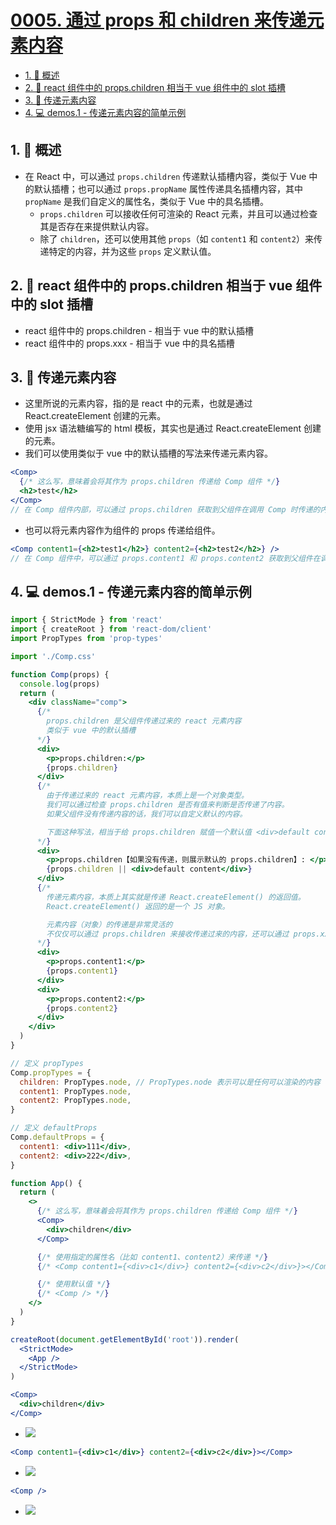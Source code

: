 # [0005. 通过 props 和 children 来传递元素内容](https://github.com/Tdahuyou/TNotes.react/tree/main/notes/0005.%20%E9%80%9A%E8%BF%87%20props%20%E5%92%8C%20children%20%E6%9D%A5%E4%BC%A0%E9%80%92%E5%85%83%E7%B4%A0%E5%86%85%E5%AE%B9)

<!-- region:toc -->

- [1. 📝 概述](#1--概述)
- [2. 📒 react 组件中的 props.children 相当于 vue 组件中的 slot 插槽](#2--react-组件中的-propschildren-相当于-vue-组件中的-slot-插槽)
- [3. 📒 传递元素内容](#3--传递元素内容)
- [4. 💻 demos.1 - 传递元素内容的简单示例](#4--demos1---传递元素内容的简单示例)

<!-- endregion:toc -->

## 1. 📝 概述

- 在 React 中，可以通过 `props.children` 传递默认插槽内容，类似于 Vue 中的默认插槽；也可以通过 `props.propName` 属性传递具名插槽内容，其中 `propName` 是我们自定义的属性名，类似于 Vue 中的具名插槽。
  - `props.children` 可以接收任何可渲染的 React 元素，并且可以通过检查其是否存在来提供默认内容。
  - 除了 `children`，还可以使用其他 `props`（如 `content1` 和 `content2`）来传递特定的内容，并为这些 `props` 定义默认值。

## 2. 📒 react 组件中的 props.children 相当于 vue 组件中的 slot 插槽

- react 组件中的 props.children - 相当于 vue 中的默认插槽
- react 组件中的 props.xxx - 相当于 vue 中的具名插槽

## 3. 📒 传递元素内容

- 这里所说的元素内容，指的是 react 中的元素，也就是通过 React.createElement 创建的元素。
- 使用 jsx 语法糖编写的 html 模板，其实也是通过 React.createElement 创建的元素。
- 我们可以使用类似于 vue 中的默认插槽的写法来传递元素内容。

```jsx
<Comp>
  {/* 这么写，意味着会将其作为 props.children 传递给 Comp 组件 */}
  <h2>test</h2>
</Comp>
// 在 Comp 组件内部，可以通过 props.children 获取到父组件在调用 Comp 时传递的内容 <h2>test</h2>。
```

- 也可以将元素内容作为组件的 props 传递给组件。

```jsx
<Comp content1={<h2>test1</h2>} content2={<h2>test2</h2>} />
// 在 Comp 组件中，可以通过 props.content1 和 props.content2 获取到父组件在调用 Comp 时传递的内容 <h2>test1</h2> 和 <h2>test2</h2>
```

## 4. 💻 demos.1 - 传递元素内容的简单示例

```jsx
import { StrictMode } from 'react'
import { createRoot } from 'react-dom/client'
import PropTypes from 'prop-types'

import './Comp.css'

function Comp(props) {
  console.log(props)
  return (
    <div className="comp">
      {/*
        props.children 是父组件传递过来的 react 元素内容
        类似于 vue 中的默认插槽
      */}
      <div>
        <p>props.children:</p>
        {props.children}
      </div>
      {/*
        由于传递过来的 react 元素内容，本质上是一个对象类型。
        我们可以通过检查 props.children 是否有值来判断是否传递了内容。
        如果父组件没有传递内容的话，我们可以自定义默认的内容。

        下面这种写法，相当于给 props.children 赋值一个默认值 <div>default content</div>
      */}
      <div>
        <p>props.children【如果没有传递，则展示默认的 props.children】: </p>
        {props.children || <div>default content</div>}
      </div>
      {/*
        传递元素内容，本质上其实就是传递 React.createElement() 的返回值。
        React.createElement() 返回的是一个 JS 对象。

        元素内容（对象）的传递是非常灵活的
        不仅仅可以通过 props.children 来接收传递过来的内容，还可以通过 props.xxx 属性来接收传递过来的内容。
      */}
      <div>
        <p>props.content1:</p>
        {props.content1}
      </div>
      <div>
        <p>props.content2:</p>
        {props.content2}
      </div>
    </div>
  )
}

// 定义 propTypes
Comp.propTypes = {
  children: PropTypes.node, // PropTypes.node 表示可以是任何可以渲染的内容
  content1: PropTypes.node,
  content2: PropTypes.node,
}

// 定义 defaultProps
Comp.defaultProps = {
  content1: <div>111</div>,
  content2: <div>222</div>,
}

function App() {
  return (
    <>
      {/* 这么写，意味着会将其作为 props.children 传递给 Comp 组件 */}
      <Comp>
        <div>children</div>
      </Comp>

      {/* 使用指定的属性名（比如 content1、content2）来传递 */}
      {/* <Comp content1={<div>c1</div>} content2={<div>c2</div>}></Comp> */}

      {/* 使用默认值 */}
      {/* <Comp /> */}
    </>
  )
}

createRoot(document.getElementById('root')).render(
  <StrictMode>
    <App />
  </StrictMode>
)
```

```jsx
<Comp>
  <div>children</div>
</Comp>
```

- ![](assets/2025-01-10-14-27-57.png)

```jsx
<Comp content1={<div>c1</div>} content2={<div>c2</div>}></Comp>
```

- ![](assets/2025-01-10-14-29-06.png)

```jsx
<Comp />
```

- ![](assets/2025-01-10-14-29-39.png)
